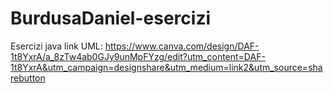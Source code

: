 # BurdusaDaniel-esercizi
Esercizi java 
link UML:
https://www.canva.com/design/DAF-1t8YxrA/a_8zTw4ab0GJy9unMpFYzg/edit?utm_content=DAF-1t8YxrA&utm_campaign=designshare&utm_medium=link2&utm_source=sharebutton

